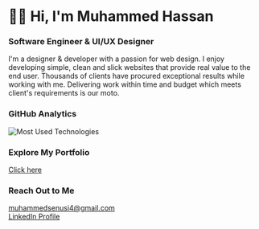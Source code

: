 <h1 align="left">👋🏿 Hi, I'm Muhammed Hassan</h1>

<h3 align="left"> Software Engineer & UI/UX Designer </h3>





<p align="left">I'm a designer & developer with a passion for web design. I enjoy developing simple, clean and slick websites that provide real value to the end user.
Thousands of clients have procured exceptional results while working with me.
Delivering work within time and budget which meets client's requirements is our moto.</p>





###  GitHub Analytics

<p align="left">
 <img src="https://github-readme-stats.vercel.app/api/top-langs/?username=muhammedsenusi&layout=compact&theme=dark" alt="Most Used Technologies" />
</p>




</p>

### Explore My Portfolio
<p align="left">
   <a href="[https://www.linkedin.com/in/muhammed-hassan-7335151b5/](https://www.figma.com/proto/mkdJlDO9LwyBRNZi7OVm2i/MSH-Portfolio?page-id=0%3A1&node-id=1-3&node-type=frame&viewport=473%2C1356%2C0.31&t=Peaj8SCgdKxt29Rz-1&scaling=min-zoom&content-scaling=fixed&starting-point-node-id=1%3A3)">Click here</a>
</p>


### Reach Out to Me
<p align="left">
  <!-- Replace `johnDoe` with your GitHub username -->
   <a href="mailto:muhammedsenusi4@gmail.com">muhammedsenusi4@gmail.com</a><br>
   <a href="https://www.linkedin.com/in/muhammed-hassan-7335151b5/">LinkedIn Profile</a>
</p>
